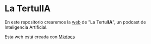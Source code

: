 # La TertulIA

En este repositorio crearemos la [web](https://ironbar.github.io/tertulia_inteligencia_artificial/) de "La Tertul**IA**", un podcast de Inteligencia Artificial.

Esta web está creada con [Mkdocs](https://www.mkdocs.org/getting-started/)
